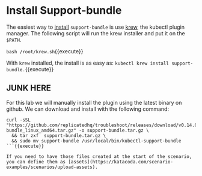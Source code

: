 # Install Support-bundle

The easiest way to [install](https://troubleshoot.sh/docs/#installation) `support-bundle` is use [krew](https://krew.dev/), the kubectl plugin manager. The following script will run the krew installer and put it on the `$PATH`.

`bash /root/krew.sh`{{execute}}

With `krew` installed, the install is as easy as: `kubectl krew install support-bundle.`{{execute}}


## JUNK HERE

For this lab we will manually install the plugin using the latest binary on github. We can download and install with the following command: 

```
curl -sSL "https://github.com/replicatedhq/troubleshoot/releases/download/v0.14.0/support-bundle_linux_amd64.tar.gz" -o support-bundle.tar.gz \
  && tar zxf  support-bundle.tar.gz \
  && sudo mv support-bundle /usr/local/bin/kubectl-support-bundle
```{{execute}}

If you need to have those files created at the start of the scenario, you can define them as [assets](https://katacoda.com/scenario-examples/scenarios/upload-assets).
